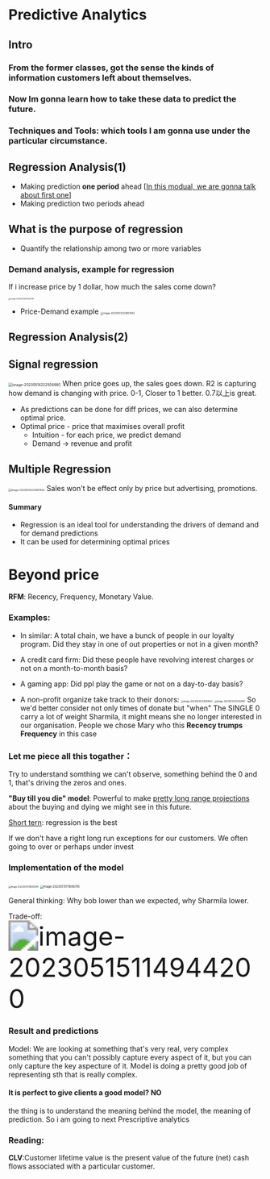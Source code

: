 # Predictive Analytics

## Intro

### From the former classes, got the sense the kinds of information customers left about themselves.

### Now Im gonna learn how to take these data to predict the future. 

### Techniques and Tools: which tools I am gonna use under the particular circumstance.

## Regression Analysis(1)

- Making prediction **one period** ahead [<u>In this modual, we are gonna talk about first one</u>]
- Making prediction two periods ahead

## What is the purpose of regression

- Quantify the relationship among two or more variables

### Demand analysis, example for regression 

If i increase price by 1 dollar, how much the sales come down?

<img src="./images/image-20230513233550116.png" alt="image-20230513233550116" style="zoom:25%;" />

- Price-Demand example
  <img src="./images/image-20230513233857463.png" alt="image-20230513233857463" style="zoom:33%;" />



## Regression Analysis(2)

## Signal regression

<img src="./images/image-20230514222504880.png" alt="image-20230514222504880" style="zoom:50%;" />
When price goes up, the sales goes down. R2 is capturing how demand is changing with price. 0-1, Closer to 1 better. 0.7以上is great.

- As predictions can be done for diff prices, we can also determine optimal price.
- Optimal price - price that maximises overall profit
  - Intuition - for each price, we predict demand
  - Demand -> revenue and profit

## Multiple Regression

<img src="./images/image-20230514223907843.png" alt="image-20230514223907843" style="zoom:35%;" />
Sales won't be effect only by price but advertising, promotions.

#### Summary

- Regression is an ideal tool for understanding the drivers of demand and for demand predictions
- It can be used for determining optimal prices



# Beyond price

**RFM**: Recency, Frequency, Monetary Value.

### Examples: 
- In similar: A total chain, we have a bunck of people in our loyalty program. Did they stay in one of out properties or not in a given month?
- A credit card firm: Did these people have revolving interest charges or not on a month-to-month basis?
- A gaming app: Did ppl play the game or not on a day-to-day basis?

- A non-profit organize take track to their donors:
  <img src="./images/image-20230514233949054.png" alt="image-20230514233949054" style="zoom:30%;" />
  <img src="./images/image-20230514235120993.png" alt="image-20230514235120993" style="zoom:30%;" />
  So we'd better consider not only times of donate but "when"
  The SINGLE 0 carry a lot of weight Sharmila, it might means she no longer interested in our organisation.  People we chose Mary who this **Recency trumps Frequency** in this case

### Let me piece all this togather：


Try to understand somthing we can't observe, something behind the 0 and 1, that's driving the zeros and ones.

**"Buy till you die" model**: Powerful to make <u>pretty long range projections</u> about the buying and dying we might see in this future.

<u>Short tern</u>: regression is the best

If we don't have a right long run exceptions for our customers. We often going to over or perhaps under invest

### Implementation of the model
<img src="./images/image-20230515110006194.png" alt="image-20230515110006194" style="zoom:30%;" />
<img src="./images/image-20230515111608765.png" alt="image-20230515111608765" style="zoom:40%;" />

General thinking: Why bob lower than we expected, why Sharmila lower.

Trade-off:
<img src="./images/image-20230515114944200.png" alt="image-20230515114944200" style="zoom:370%;" />







### Result and predictions

Model: 
We are looking at something that's very real, very complex something that you can't possibly capture every aspect of it, but you can only capture the key aspecture of it.
Model is doing a pretty good job of representing sth that is really complex.

#### It is perfect to give clients a good model? NO

the thing is to understand the meaning behind the model, the meaning of prediction.
So i am going to next Prescriptive analytics





### Reading:

**CLV**:Customer lifetime value is the present value of the future (net) cash flows associated with a particular customer.

